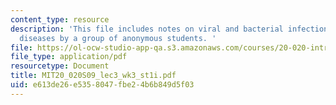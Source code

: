 ```yaml
---
content_type: resource
description: 'This file includes notes on viral and bacterial infection and related
  diseases by a group of anonymous students. '
file: https://ol-ocw-studio-app-qa.s3.amazonaws.com/courses/20-020-introduction-to-biological-engineering-design-spring-2009/e613de26e5358047fbe24b6b849d5f03_MIT20_020S09_lec3_wk3_st1i.pdf
file_type: application/pdf
resourcetype: Document
title: MIT20_020S09_lec3_wk3_st1i.pdf
uid: e613de26-e535-8047-fbe2-4b6b849d5f03
---
```


